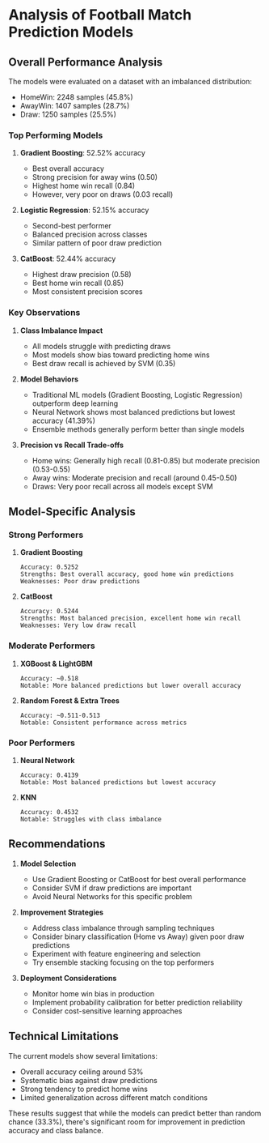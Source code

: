 # Analysis of Football Match Prediction Models

## Overall Performance Analysis

The models were evaluated on a dataset with an imbalanced distribution:
- HomeWin: 2248 samples (45.8%)
- AwayWin: 1407 samples (28.7%)
- Draw: 1250 samples (25.5%)

### Top Performing Models

1. **Gradient Boosting**: 52.52% accuracy
   - Best overall accuracy
   - Strong precision for away wins (0.50)
   - Highest home win recall (0.84)
   - However, very poor on draws (0.03 recall)

2. **Logistic Regression**: 52.15% accuracy
   - Second-best performer
   - Balanced precision across classes
   - Similar pattern of poor draw prediction

3. **CatBoost**: 52.44% accuracy
   - Highest draw precision (0.58)
   - Best home win recall (0.85)
   - Most consistent precision scores

### Key Observations

1. **Class Imbalance Impact**
   - All models struggle with predicting draws
   - Most models show bias toward predicting home wins
   - Best draw recall is achieved by SVM (0.35)

2. **Model Behaviors**
   - Traditional ML models (Gradient Boosting, Logistic Regression) outperform deep learning
   - Neural Network shows most balanced predictions but lowest accuracy (41.39%)
   - Ensemble methods generally perform better than single models

3. **Precision vs Recall Trade-offs**
   - Home wins: Generally high recall (0.81-0.85) but moderate precision (0.53-0.55)
   - Away wins: Moderate precision and recall (around 0.45-0.50)
   - Draws: Very poor recall across all models except SVM

## Model-Specific Analysis

### Strong Performers

1. **Gradient Boosting**
   ```
   Accuracy: 0.5252
   Strengths: Best overall accuracy, good home win predictions
   Weaknesses: Poor draw predictions
   ```

2. **CatBoost**
   ```
   Accuracy: 0.5244
   Strengths: Most balanced precision, excellent home win recall
   Weaknesses: Very low draw recall
   ```

### Moderate Performers

1. **XGBoost & LightGBM**
   ```
   Accuracy: ~0.518
   Notable: More balanced predictions but lower overall accuracy
   ```

2. **Random Forest & Extra Trees**
   ```
   Accuracy: ~0.511-0.513
   Notable: Consistent performance across metrics
   ```

### Poor Performers

1. **Neural Network**
   ```
   Accuracy: 0.4139
   Notable: Most balanced predictions but lowest accuracy
   ```

2. **KNN**
   ```
   Accuracy: 0.4532
   Notable: Struggles with class imbalance
   ```

## Recommendations

1. **Model Selection**
   - Use Gradient Boosting or CatBoost for best overall performance
   - Consider SVM if draw predictions are important
   - Avoid Neural Networks for this specific problem

2. **Improvement Strategies**
   - Address class imbalance through sampling techniques
   - Consider binary classification (Home vs Away) given poor draw predictions
   - Experiment with feature engineering and selection
   - Try ensemble stacking focusing on the top performers

3. **Deployment Considerations**
   - Monitor home win bias in production
   - Implement probability calibration for better prediction reliability
   - Consider cost-sensitive learning approaches

## Technical Limitations

The current models show several limitations:
- Overall accuracy ceiling around 53%
- Systematic bias against draw predictions
- Strong tendency to predict home wins
- Limited generalization across different match conditions

These results suggest that while the models can predict better than random chance (33.3%), there's significant room for improvement in prediction accuracy and class balance.

